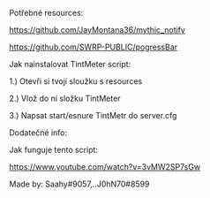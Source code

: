 

Potřebné resources:

https://github.com/JayMontana36/mythic_notify

https://github.com/SWRP-PUBLIC/pogressBar

Jak nainstalovat TintMeter script:

1.) Otevři si tvojí sloužku s resources

2.) Vlož do ní složku TintMeter

3.) Napsat start/esnure TintMetr do server.cfg

Dodatečné info:


Jak funguje tento script:

https://www.youtube.com/watch?v=3vMW2SP7sGw

Made by: Saahy#9057,..J0hN70#8599
